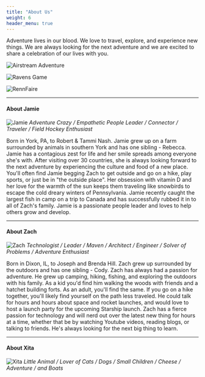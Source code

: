 ```yaml
---
title: "About Us"
weight: 6
header_menu: true
---
```


Adventure lives in our blood. We love to travel, explore, and experience new things. We are always looking for the next adventure and we are excited to share a celebration of our lives with you.

![Airstream Adventure](images/airstream_adventure.jpeg)

![Ravens Game](images/jz_ravens.jpeg)

![RennFaire](images/jz_renn.jpeg)

----


#### About Jamie
![Jamie](images/jamie_cinematic.gif)
_Adventure Crazy / Empathetic People Leader / Connector / Traveler / Field Hockey Enthusiast_

Born in York, PA, to Robert & Tammi Nash. Jamie grew up on a farm surrounded by animals in southern York and has one sibling - Rebecca. Jamie has a contagious zest for life and her smile spreads among everyone she's with. After visiting over 30 countries, she is always looking forward to the next adventure by experiencing the culture and food of a new place. You'll often find Jamie begging Zach to get outside and go on a hike, play sports, or just be in "the outside place". Her obsession with vitamin D and her love for the warmth of the sun keeps them traveling like snowbirds to escape the cold dreary winters of Pennsylvania. Jamie recently caught the largest fish in camp on a trip to Canada and has successfully rubbed it in to all of Zach's family. Jamie is a passionate people leader and loves to help others grow and develop.

----

#### About Zach
![Zach](images/zach.jpeg)
_Technologist / Leader / Maven / Architect / Engineer / Solver of Problems / Adventure Enthusiast_

Born in Dixon, IL, to Joseph and Brenda Hill. Zach grew up surrounded by the outdoors and has one sibling - Cody. Zach has always had a passion for adventure. He grew up camping, hiking, fishing, and exploring the outdoors with his family. As a kid you'd find him walking the woods with friends and a hatchet building forts. As an adult, you'll find the same. If you go on a hike together, you'll likely find yourself on the path less traveled. He could talk for hours and hours about space and rocket launches, and would love to host a launch party for the upcoming Starship launch. Zach has a fierce passion for technology and will nerd out over the latest new thing for hours at a time, whether that be by watching Youtube videos, reading blogs, or talking to friends. He's always looking for the next big thing to learn.

----

#### About Xita
![Xita](images/xita_fishing.jpeg)
_Little Animal / Lover of Cats / Dogs / Small Children / Cheese / Adventure / and Boats_